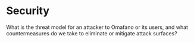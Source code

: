 # Security

What is the threat model for an attacker to Omafano or its users, and
what countermeasures do we take to eliminate or mitigate attack
surfaces?

